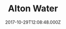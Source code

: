 ---
date: 2017-10-29T12:08:48.000Z
title: Alton Water
latitude: 51.97557214278231
longitude: 1.1387785280682
url: http://www.anglianwater.co.uk/altonwater
category: checkin
---